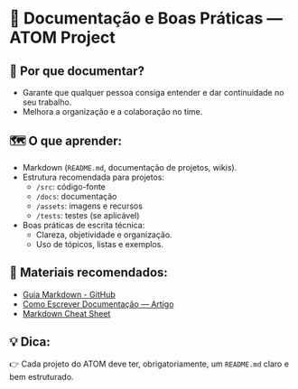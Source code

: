 # 🧠 Documentação e Boas Práticas — ATOM Project

## 🚀 Por que documentar?
- Garante que qualquer pessoa consiga entender e dar continuidade no seu trabalho.
- Melhora a organização e a colaboração no time.

## 🗺️ O que aprender:
- Markdown (`README.md`, documentação de projetos, wikis).
- Estrutura recomendada para projetos:
  - `/src`: código-fonte
  - `/docs`: documentação
  - `/assets`: imagens e recursos
  - `/tests`: testes (se aplicável)
- Boas práticas de escrita técnica:
  - Clareza, objetividade e organização.
  - Uso de tópicos, listas e exemplos.

## 🎯 Materiais recomendados:
- [Guia Markdown - GitHub](https://docs.github.com/pt/get-started/writing-on-github)
- [Como Escrever Documentação — Artigo](https://diataxis.fr/pt/)
- [Markdown Cheat Sheet](https://www.markdownguide.org/cheat-sheet/)

## 💡 Dica:
👉 Cada projeto do ATOM deve ter, obrigatoriamente, um `README.md` claro e bem estruturado.
